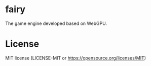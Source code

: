 # fairy
The game engine developed based on WebGPU.



# License

MIT license (LICENSE-MIT or https://opensource.org/licenses/MIT)